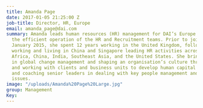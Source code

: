 ```yaml
---
title: Amanda Page
date: 2017-01-05 21:25:00 Z
job-title: Director, HR, Europe
email: amanda_page@dai.com
summary: Amanda leads human resources (HR) management for DAI’s Europe business, ensuring
  the efficient operation of the HR and Recruitment teams. Prior to joining DAI in
  January 2015, she spent 12 years working in the United Kingdom, followed by 10 years
  working and living in China and Singapore leading HR activities across Afghanistan,
  Africa, China, India, Southeast Asia, and the United States. She brings experience
  in global change management and shaping an organisation’s culture through partnering
  and working with clients and business units to develop human capital strategies
  and coaching senior leaders in dealing with key people management and development
  issues.
image: "/uploads/Amanda%20Page%20Large.jpg"
group: Management
Key: 
---
```


